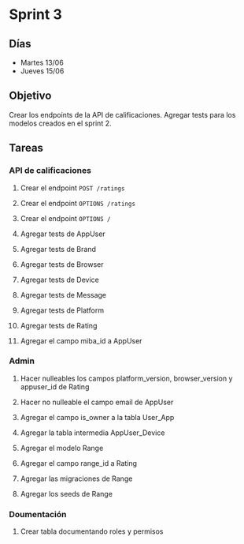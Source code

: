 # Sprint 3

## Días

- Martes 13/06
- Jueves 15/06

## Objetivo

Crear los endpoints de la API de calificaciones. Agregar tests para los modelos creados en el sprint 2.

## Tareas

### API de calificaciones

1. Crear el endpoint `POST /ratings`

2. Crear el endpoint `OPTIONS /ratings`

3. Crear el endpoint `OPTIONS /`

4. Agregar tests de AppUser

5. Agregar tests de Brand

6. Agregar tests de Browser

7. Agregar tests de Device

8. Agregar tests de Message

9. Agregar tests de Platform

10. Agregar tests de Rating

11. Agregar el campo miba_id a AppUser

### Admin

1. Hacer nulleables los campos platform_version, browser_version y appuser_id de Rating

2. Hacer no nulleable el campo email de AppUser

3. Agregar el campo is_owner a la tabla User_App

4. Agregar la tabla intermedia AppUser_Device

5. Agregar el modelo Range

6. Agregar el campo range_id a Rating

7. Agregar las migraciones de Range

8. Agregar los seeds de Range

### Doumentación

1. Crear tabla documentando roles y permisos

